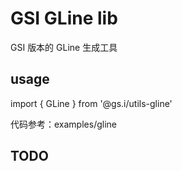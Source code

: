 # GSI GLine lib

GSI 版本的 GLine 生成工具

## usage

import { GLine } from '@gs.i/utils-gline'

代码参考：examples/gline

## TODO

